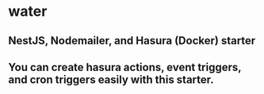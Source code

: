 # water
## NestJS, Nodemailer, and Hasura (Docker) starter
## You can create hasura actions, event triggers, and cron triggers easily with this starter.


